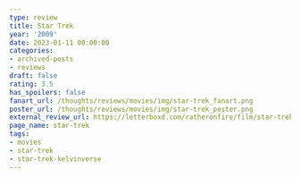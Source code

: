 ```yaml
---
type: review
title: Star Trek
year: '2009'
date: 2023-01-11 00:00:00
categories:
- archived-posts
- reviews
draft: false
rating: 3.5
has_spoilers: false
fanart_url: /thoughts/reviews/movies/img/star-trek_fanart.png
poster_url: /thoughts/reviews/movies/img/star-trek_poster.png
external_review_url: https://letterboxd.com/ratheronfire/film/star-trek/
page_name: star-trek
tags:
- movies
- star-trek
- star-trek-kelvinverse
---
```



